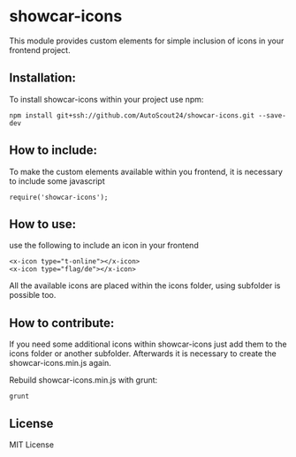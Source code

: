 # showcar-icons

This module provides custom elements for simple inclusion of icons in your frontend project.

## Installation:

To install showcar-icons within your project use npm:

    npm install git+ssh://github.com/AutoScout24/showcar-icons.git --save-dev


## How to include:
To make the custom elements available within you frontend, it is necessary to include some javascript

    require('showcar-icons');

## How to use:

use the following to include an icon in your frontend

    <x-icon type="t-online"></x-icon>
    <x-icon type="flag/de"></x-icon>

All the available icons are placed within the icons folder, using subfolder is possible too.

## How to contribute:

If you need some additional icons within showcar-icons just add them to the icons folder or another subfolder. Afterwards it is necessary to create the showcar-icons.min.js again.

Rebuild showcar-icons.min.js with grunt:

    grunt

## License

MIT License